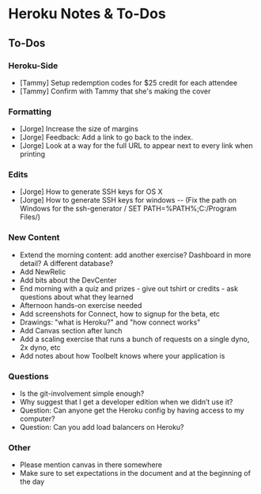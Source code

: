 # Heroku Notes & To-Dos

## To-Dos

### Heroku-Side

* [Tammy] Setup redemption codes for $25 credit for each attendee
* [Tammy] Confirm with Tammy that she's making the cover

### Formatting

* [Jorge] Increase the size of margins
* [Jorge] Feedback: Add a link to go back to the index.
* [Jorge] Look at a way for the full URL to appear next to every link when printing

### Edits

* [Jorge] How to generate SSH keys for OS X
* [Jorge] How to generate SSH keys for windows -- (Fix the path on Windows for the ssh-generator / SET PATH=%PATH%;C:/Program Files/)

### New Content

* Extend the morning content: add another exercise? Dashboard in more detail? A different database?
* Add NewRelic
* Add bits about the DevCenter
* End morning with a quiz and prizes - give out tshirt or credits - ask questions about what they learned
* Afternoon hands-on exercise needed
* Add screenshots for Connect, how to signup for the beta, etc
* Drawings: "what is Heroku?" and "how connect works"
* Add Canvas section after lunch
* Add a scaling exercise that runs a bunch of requests on a single dyno, 2x dyno, etc
* Add notes about how Toolbelt knows where your application is

### Questions

* Is the git-involvement simple enough?
* Why suggest that I get a developer edition when we didn’t use it?
* Question: Can anyone get the Heroku config by having access to my computer?
* Question: Can you add load balancers on Heroku?

### Other

* Please mention canvas in there somewhere
* Make sure to set expectations in the document and at the beginning of the day
